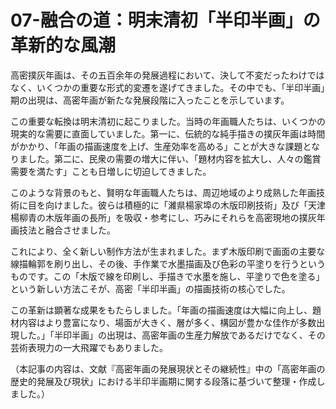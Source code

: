 # 07-融合の道：明末清初「半印半画」の革新的な風潮

高密撲灰年画は、その五百余年の発展過程において、決して不変だったわけではなく、いくつかの重要な形式的変遷を遂げてきました。その中でも、「半印半画」期の出現は、高密年画が新たな発展段階に入ったことを示しています。

この重要な転換は明末清初に起こりました。当時の年画職人たちは、いくつかの現実的な需要に直面していました。第一に、伝統的な純手描きの撲灰年画は時間がかかり、「年画の描画速度を上げ、生産効率を高める」ことが大きな課題となりました。第二に、民衆の需要の増大に伴い、「題材内容を拡大し、人々の鑑賞需要を満たす」ことも日増しに切迫してきました。

このような背景のもと、賢明な年画職人たちは、周辺地域のより成熟した年画技術に目を向けました。彼らは積極的に「濰県楊家埠の木版印刷技術」及び「天津楊柳青の木版年画の長所」を吸収・参考にし、巧みにそれらを高密現地の撲灰年画技法と融合させました。

これにより、全く新しい制作方法が生まれました。まず木版印刷で画面の主要な線描輪郭を刷り出し、その後、手作業で水墨描画及び色彩の平塗りを行うというものです。この「木版で線を印刷し、手描きで水墨を施し、平塗りで色を塗る」という新しい方法こそが、高密「半印半画」の描画技術の核心でした。

この革新は顕著な成果をもたらしました。「年画の描画速度は大幅に向上し、題材内容はより豊富になり、場面が大きく、層が多く、構図が豊かな佳作が多数出現した。」「半印半画」の出現は、高密年画の生産力解放であるだけでなく、その芸術表現力の一大飛躍でもありました。

（本記事の内容は、文献『高密年画の発展現状とその継続性』中の「高密年画の歴史的発展及び現状」における半印半画期に関する段落に基づいて整理・作成しました。）
